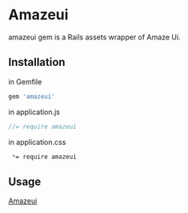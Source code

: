 # Amazeui

amazeui gem is a Rails assets wrapper of Amaze Ui.

## Installation
in Gemfile

```ruby
gem 'amazeui'
```

in application.js

```js
//= require amazeui
```

in application.css

```css
 *= require amazeui
```

## Usage

[Amazeui](http://amazeui.org/)